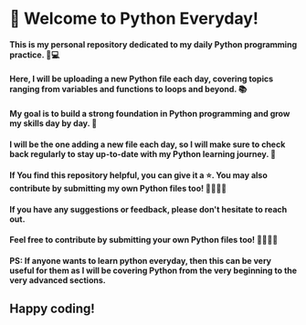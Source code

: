 # 👋 Welcome to Python Everyday!

#### This is my personal repository dedicated to my daily Python programming practice. 🐍💻

#### Here, I will be uploading a new Python file each day, covering topics ranging from variables and functions to loops and beyond. 📚

#### My goal is to build a strong foundation in Python programming and grow my skills day by day. 🌱

#### I will be the one adding a new file each day, so I will make sure to check back regularly to stay up-to-date with my Python learning journey. 🚀

#### If You find this repository helpful, you can give it a ⭐️. You may also contribute by submitting my own Python files too! 👨‍💻👩‍💻

#### If you have any suggestions or feedback, please don't hesitate to reach out.

#### Feel free to contribute by submitting your own Python files too! 👨‍💻👩‍💻

#### PS: If anyone wants to learn python everyday, then this can be very useful for them as I will be covering Python from the very beginning to the very advanced sections. 

## Happy coding! 


